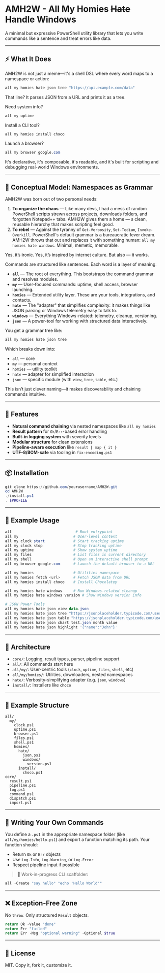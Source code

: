 # AMH2W - All My Homies ~~Hate~~ Handle Windows

A minimal but expressive PowerShell utility library that lets you write commands like a sentence and treat errors like data.

---

## ⚡ What It Does

AMH2W is not just a meme—it's a shell DSL where every word maps to a namespace or action:

```powershell
all my homies hate json tree "https://api.example.com/data"
```

That line? It parses JSON from a URL and prints it as a tree.

Need system info?

```powershell
all my uptime
```

Install a CLI tool?

```powershell
all my homies install choco
```

Launch a browser?

```powershell
all my browser google.com
```

It's declarative, it's composable, it's readable, and it's built for scripting and debugging real-world Windows environments.

---

## 🧠 Conceptual Model: Namespaces as Grammar

AMH2W was born out of two personal needs:

1. **To organize the chaos** — Like many devs, I had a mess of random PowerShell scripts strewn across projects, downloads folders, and forgotten Notepad++ tabs. AMH2W gives them a home — a clean, reusable hierarchy that makes scripting feel good.
2. **To rebel** — Against the tyranny of `Get-Verbosity`, `Set-Tedium`, `Invoke-Overkill`. PowerShell's default grammar is a bureaucratic fever dream. AMH2W throws that out and replaces it with something human: `all my homies hate windows`. Minimal, memetic, memorable.

Yes, it’s ironic. Yes, it’s inspired by internet culture. But also — it works.


Commands are structured like sentences. Each word is a layer of meaning:

- **`all`** — The root of everything. This bootstraps the command grammar and resolves modules.
- **`my`** — User-focused commands: uptime, shell access, browser launching.
- **`homies`** — Extended utility layer. These are your tools, integrations, and contacts.
- **`hate`** — The "adapter" that simplifies complexity: it makes things like JSON parsing or Windows telemetry easy to talk to.
- **`windows`** — Everything Windows-related: telemetry, cleanup, versioning.
- **`json`** — A power-tool for working with structured data interactively.

You get a grammar tree like:

```powershell
all my homies hate json tree
```
Which breaks down into:
- `all` — core
- `my` — personal context
- `homies` — utility toolkit
- `hate` — adapter for simplified interaction
- `json` — specific module (with `view`, `tree`, `table`, etc.)

This isn’t just clever naming—it makes discoverability and chaining commands intuitive.

---

## 🎯 Features

- **Natural command chaining** via nested namespaces like `all my homies`
- **Result pattern** for `Ok`/`Err`-based error handling
- **Built-in logging system** with severity levels
- **Modular structure** for clean extensions
- **Pipeline-aware execution** like `result | map { it }`
- **UTF-8/BOM-safe** via tooling in `fix-encoding.ps1`

---

## 📦 Installation

```powershell
git clone https://github.com/yourusername/AMH2W.git
cd AMH2W
./install.ps1
. $PROFILE
```

---

## 🚀 Example Usage

```powershell
all                             # Root entrypoint
all my                         # User-level context
all my clock start             # Start tracking uptime
all my clock stop              # Stop tracking uptime
all my uptime                  # Show system uptime
all my files                   # List files in current directory
all my shell                   # Open an interactive shell prompt
all my browser google.com      # Launch the default browser to a URL

all my homies                  # Utilities namespace
all my homies fetch <url>      # Fetch JSON data from URL
all my homies install choco    # Install Chocolatey

all my homies hate windows     # Run Windows-related cleanup
all my homies hate windows version # Show Windows version info

# JSON Power Tools
all my homies hate json view data.json
all my homies hate json tree "https://jsonplaceholder.typicode.com/users"
all my homies hate json table "https://jsonplaceholder.typicode.com/users"
all my homies hate json chart test.json month value
all my homies hate json highlight '{"name":"John"}'
```

---

## 🧱 Architecture

- `core/`: Logging, result types, parser, pipeline support
- `all/`: All commands start here
- `all/my/`: User-centric tools (`clock`, `uptime`, `files`, `shell`, etc)
- `all/my/homies/`: Utilities, downloaders, nested namespaces
- `hate/`: Verbosity-simplifying adapter (e.g. `json`, `windows`)
- `install/`: Installers like `choco`

---

## 📁 Example Structure

```
all/
  my/
    clock.ps1
    uptime.ps1
    browser.ps1
    files.ps1
    shell.ps1
    homies/
      hate/
        json.ps1
        windows/
          version.ps1
      install/
        choco.ps1
core/
  result.ps1
  pipeline.ps1
  log.ps1
  command.ps1
  dispatch.ps1
  import.ps1
```

---

## 🧠 Writing Your Own Commands

You define a `.ps1` in the appropriate namespace folder (like `all/my/homies/hello.ps1`) and export a function matching its path. Your function should:

- Return `Ok` or `Err` objects
- Use `Log-Info`, `Log-Warning`, or `Log-Error`
- Respect pipeline input if possible

> 🚧 Work-in-progress CLI scaffolder:

```powershell
all -Create "say hello" "echo 'Hello World'"
```

---

## ❌ Exception-Free Zone

No `throw`. Only structured `Result` objects.

```powershell
return Ok -Value "done"
return Err "failed"
return Err -Msg "optional warning" -Optional $true
```

---

## 🧾 License

MIT. Copy it, fork it, customize it.

